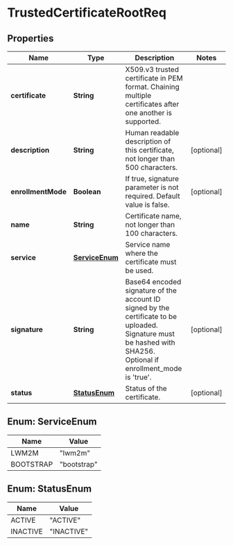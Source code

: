 
# TrustedCertificateRootReq

## Properties
Name | Type | Description | Notes
------------ | ------------- | ------------- | -------------
**certificate** | **String** | X509.v3 trusted certificate in PEM format. Chaining multiple certificates after one another is supported. | 
**description** | **String** | Human readable description of this certificate, not longer than 500 characters. |  [optional]
**enrollmentMode** | **Boolean** | If true, signature parameter is not required. Default value is false. |  [optional]
**name** | **String** | Certificate name, not longer than 100 characters. | 
**service** | [**ServiceEnum**](#ServiceEnum) | Service name where the certificate must be used. | 
**signature** | **String** | Base64 encoded signature of the account ID signed by the certificate to be uploaded. Signature must be hashed with SHA256. Optional if enrollment_mode is &#39;true&#39;. |  [optional]
**status** | [**StatusEnum**](#StatusEnum) | Status of the certificate. |  [optional]


<a name="ServiceEnum"></a>
## Enum: ServiceEnum
Name | Value
---- | -----
LWM2M | &quot;lwm2m&quot;
BOOTSTRAP | &quot;bootstrap&quot;


<a name="StatusEnum"></a>
## Enum: StatusEnum
Name | Value
---- | -----
ACTIVE | &quot;ACTIVE&quot;
INACTIVE | &quot;INACTIVE&quot;



